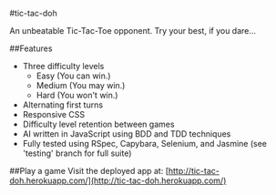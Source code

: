 #tic-tac-doh

An unbeatable Tic-Tac-Toe opponent. Try your best, if you dare...

##Features
+ Three difficulty levels
  + Easy (You can win.)
  + Medium (You may win.)
  + Hard (You won't win.)
+ Alternating first turns
+ Responsive CSS
+ Difficulty level retention between games
+ AI written in JavaScript using BDD and TDD techniques
+ Fully tested using RSpec, Capybara, Selenium, and Jasmine (see 'testing' branch for full suite)

##Play a game
Visit the deployed app at: [http://tic-tac-doh.herokuapp.com/](http://tic-tac-doh.herokuapp.com/)
